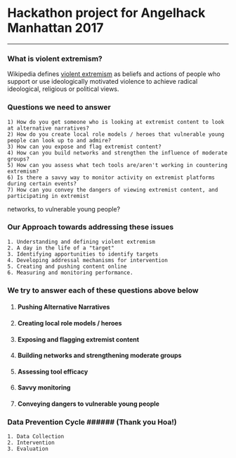 
# Hackathon project for Angelhack Manhattan 2017

---  
  
### What is violent extremism?  
Wikipedia defines [violent extremism](https://en.wikipedia.org/wiki/Violent_extremism) as  beliefs and actions of people who support or use ideologically motivated violence to achieve radical ideological, religious or political views. 
  
### Questions we need to answer  
	1) How do you get someone who is looking at extremist content to look at alternative narratives?
	2) How do you create local role models / heroes that vulnerable young people can look up to and admire?
	3) How can you expose and flag extremist content?
	4) How can you build networks and strengthen the influence of moderate groups?
	5) How can you assess what tech tools are/aren't working in countering extremism?
	6) Is there a savvy way to monitor activity on extremist platforms during certain events?
	7) How can you convey the dangers of viewing extremist content, and participating in extremist
networks, to vulnerable young people?

### Our Approach towards addressing these issues
	1. Understanding and defining violent extremism  
	2. A day in the life of a "target"  
	3. Identifying apportunities to identify targets  
	4. Developing addressal mechanisms for intervention  
	5. Creating and pushing content online  
	6. Measuring and monitoring performance.    
  
### We try to answer each of these questions above below  
  
1. #### Pushing Alternative Narratives  
2. #### Creating local role models / heroes  
3. #### Exposing and flagging extremist content  
4. #### Building networks and strengthening moderate groups  
5. #### Assessing tool efficacy  
6. #### Savvy monitoring  
7. #### Conveying dangers to vulnerable young people  
  
  
### Data Prevention Cycle ###### (Thank you Hoa!)  
	1. Data Collection
	2. Intervention
	3. Evaluation